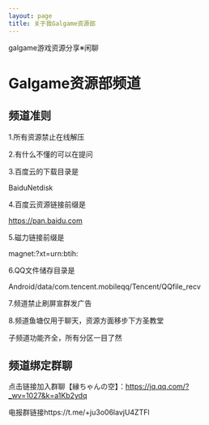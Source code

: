 ```yaml
---
layout: page
title: 关于我Galgame资源部
---
```



galgame游戏资源分享※闲聊

# Galgame资源部频道
## 频道准则
1.所有资源禁止在线解压 

2.有什么不懂的可以在提问

3.百度云的下载目录是

BaiduNetdisk 

4.百度云资源链接前缀是

https://pan.baidu.com

 5.磁力链接前缀是

magnet:?xt=urn:btih: 

6.QQ文件储存目录是

Android/data/com.tencent.mobileqq/Tencent/QQfile_recv

 7.频道禁止刷屏宣群发广告 

8.频道鱼塘仅用于聊天，资源方面移步下方圣教堂

子频道功能齐全，所有分区一目了然

## 频道绑定群聊
点击链接加入群聊【縁ちゃんの空】：https://jq.qq.com/?_wv=1027&k=a1Kb2ydq

电报群链接https://t.me/+ju3o06lavjU4ZTFl


